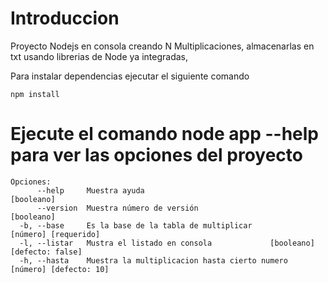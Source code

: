 # Introduccion 

Proyecto Nodejs en consola creando N Multiplicaciones, almacenarlas en txt usando librerias de Node ya integradas, 

Para instalar dependencias ejecutar el siguiente comando
```
npm install
```
# Ejecute el comando node app --help para ver las opciones del proyecto
```
Opciones:
      --help     Muestra ayuda                                             [booleano]
      --version  Muestra número de versión                                 [booleano]
  -b, --base     Es la base de la tabla de multiplicar           [número] [requerido]
  -l, --listar   Mustra el listado en consola             [booleano] [defecto: false]
  -h, --hasta    Muestra la multiplicacion hasta cierto numero [número] [defecto: 10]
```
                                                